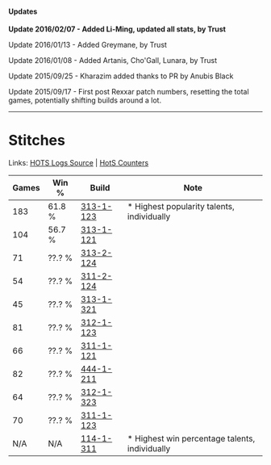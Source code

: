 #### Updates
**Update 2016/02/07 - Added Li-Ming, updated all stats, by Trust**

Update 2016/01/13 - Added Greymane, by Trust

Update 2016/01/08 - Added Artanis, Cho'Gall, Lunara, by Trust

Update 2015/09/25 - Kharazim added thanks to PR by Anubis Black

Update 2015/09/17 - First post Rexxar patch numbers, resetting the total games, potentially shifting builds around a lot.

***

# Stitches

Links: [HOTS Logs Source](https://www.hotslogs.com/Sitewide/HeroDetails?Hero=Stitches) | [HotS Counters](http://hotscounters.com/#/hero/Stitches)

Games  | Win %  | Build     | Note
-----  | -----  | -----     | ----
183    | 61.8 % | [313-1-123](http://www.heroesfire.com/hots/talent-calculator/stitches#o5rp) | * Highest popularity talents, individually
104    | 56.7 % | [313-1-121](http://www.heroesfire.com/hots/talent-calculator/stitches#o5rn) | 
71     | ??.? % | [313-2-124](http://www.heroesfire.com/hots/talent-calculator/stitches#o65S) | 
54     | ??.? % | [311-2-124](http://www.heroesfire.com/hots/talent-calculator/stitches#o1Cy) | 
45     | ??.? % | [313-1-321](http://www.heroesfire.com/hots/talent-calculator/stitches#o5uv) | 
81     | ??.? % | [312-1-123](http://www.heroesfire.com/hots/talent-calculator/stitches#o3PZ) | 
66     | ??.? % | [311-1-121](http://www.heroesfire.com/hots/talent-calculator/stitches#o0zH) | 
82     | ??.? % | [444-1-211](http://www.heroesfire.com/hots/talent-calculator/stitches#t5hx) | 
64     | ??.? % | [312-1-323](http://www.heroesfire.com/hots/talent-calculator/stitches#o3Sh) | 
70     | ??.? % | [311-1-123](http://www.heroesfire.com/hots/talent-calculator/stitches#o0zJ) | 
N/A    | N/A    | [114-1-311](http://www.heroesfire.com/hots/talent-calculator/stitches#gW2_) | * Highest win percentage talents, individually
